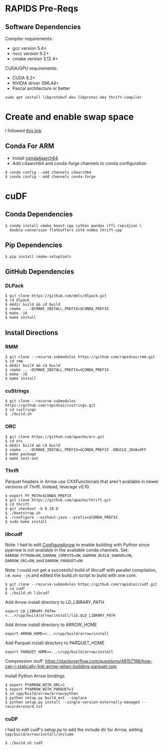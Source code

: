# RAPIDS Pre-Reqs
## Software Dependencies
Compiler requirements:

* gcc version 5.4+
* nvcc version 9.2+
* cmake version 3.12.4+

CUDA/GPU requirements:

* CUDA 9.2+
* NVIDIA driver 396.44+
* Pascal architecture or better

`sudo apt install libprotobuf-dev libprotoc-dev thrift-compiler`

# Create and enable swap space
I followed [this link](https://devtalk.nvidia.com/default/topic/1041894/jetson-agx-xavier/creating-a-swap-file/)

## Conda For ARM
* Install [conda4aarch64](https://github.com/jjhelmus/conda4aarch64/releases).
* Add c4aarch64 and conda-forge channels to conda configuration
```
$ conda config --add channels c4aarch64
$ conda config --add channels conda-forge
```

# cuDF
## Conda Dependencies
```
$ conda install cmake boost-cpp cython pandas cffi rapidjson \
  double-conversion flatbuffers zstd numba thrift-cpp
```

## Pip Dependencies
```
$ pip install cmake-setuptools
```

## GitHub Dependencies
### DLPack
```
$ git clone https://github.com/dmlc/dlpack.git
$ cd dlpack
$ mkdir build && cd build
$ cmake .. -DCMAKE_INSTALL_PREFIX=$CONDA_PREFIX
$ make -j6
$ make install
```

## Install Directions
### RMM
```
$ git clone --recurse-submodules https://github.com/rapidsai/rmm.git
$ cd rmm
$ mkdir build && cd build
$ cmake .. -DCMAKE_INSTALL_PREFIX=$CONDA_PREFIX
$ make -j6
$ make install
```

### cuStrings
```
$ git clone --recurse-submodules https://github.com/rapidsai/custrings.git
$ cd custrings
$ ./build.sh
```

### ORC
```
$ git clone https://github.com/apache/orc.git
$ cd orc
$ mkdir build && cd build
$ cmake .. -DCMAKE_INSTALL_PREFIX=$CONDA_PREFIX -DBUILD_JAVA=OFF
$ make package
$ make test-out
```


### Thrift
Parquet headers in Arrow use CXXFunctionals that aren't available in newer versions of Thrift. Instead, leverage v0.10.
```
$ export PY_PATH=$CONDA_PREFIX
$ git clone https://github.com/apache/thrift.git
$ cd thrift
$ git checkout -b 0.10.0
$ ./bootstrap.sh
$ ./configure --without-java --prefix=$CONDA_PREFIX
$ sudo make install
```

### libcudf
Note: I had to edit [ConfigureArrow](https://github.com/rapidsai/cudf/blob/master/cpp/cmake/Modules/ConfigureArrow.cmake) to enable building with Python since pyarrow is not available in the available conda channels. Set: `DARROW_PYTHON=ON`, `DARROW_COMPUTE=ON`, `DARROW_BUILD_SHARED=ON`, `DARROW_ORC=ON`, and `DARROW_PARQUET=ON`

Note: I could not get a successful build of libcudf with parallel compilation, i.e. `make -j6` and edited the build.sh script to build with one core.

```
$ git clone --recurse-submodules https://github.com/rapidsai/cudf.git
$ cd cudf
$ ./build.sh libcudf
```
Add Arrow install directory to LD_LIBRARY_PATH

`export LD_LIBRARY_PATH=<...>/cpp/build/arrow/install/lib:$LD_LIBRARY_PATH`

Add Arrow install directory to ARROW_HOME

`export ARROW_HOME=<...>/cpp/build/arrow/install`

Add Parquet install directory to PARQUET_HOME

`export PARQUET_HOME=<...>/cpp/build/arrow/install`

Compression stuff: https://stackoverflow.com/questions/48157198/how-can-i-statically-link-arrow-when-building-parquet-cpp

Install Python Arrow bindings
```
$ export PYARROW_WITH_ORC=1
$ export PYARROW_WITH_PARQUET=1
$ cd cpp/build/arrow/arrow/python
$ python setup.py build_ext --inplace
$ python setup.py install --single-version-externally-managed --record=record.txt
```

### cuDF
I had to edit cudf's setup.py to add the include dir for Arrow, adding `cpp/build/arrow/install/include`
```
$ ./build.sh cudf
```

